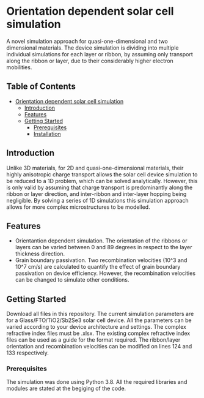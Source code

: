 # Orientation dependent solar cell simulation

A novel simulation approach for quasi-one-dimensional and two dimensional materials. The device simulation is dividing into multiple individual simulations for each layer or ribbon, by assuming only transport along the ribbon or layer, due to their considerably higher electron mobilities.

## Table of Contents

- [Orientation dependent solar cell simulation](#project-name)
  - [Introduction](#introduction)
  - [Features](#features)
  - [Getting Started](#getting-started)
    - [Prerequisites](#prerequisites)
    - [Installation](#installation)

## Introduction

Unlike 3D materials, for 2D and quasi-one-dimensional materials, their highly anisotropic charge transport allows the solar cell device simulation to be reduced to a 1D problem, which can be solved analytically. However, this is only valid by assuming that charge transport is predominantly along the ribbon or layer direction, and inter-ribbon and inter-layer hopping being negligible. By solving a series of 1D simulations this simulation approach allows for more complex microstructures to be modelled.  

## Features

- Orientantion dependent simulation. The orientation of the ribbons or layers can be varied between 0 and 89 degrees in respect to the layer thickness direction.
- Grain boundary passivation. Two recombination velocities (10^3 and 10^7 cm/s) are calculated to quantify the effect of grain boundary passivation on device efficiency. However, the recombination velocities can be changed to simulate other conditions.

## Getting Started

Download all files in this repository. The current simulation parameters are for a Glass/FTO/TiO2/Sb2Se3 solar cell device. 
All the parameters can be varied according to your device architecture and settings. The complex refractive index files must be .xlsx. The existing complex refractive index files can be used as a guide for the format required.
The ribbon/layer orientation and recombination velocities can be modified on lines 124 and 133 respectively.

### Prerequisites

The simulation was done using Python 3.8. All the required libraries and modules are stated at the begiging of the code.
